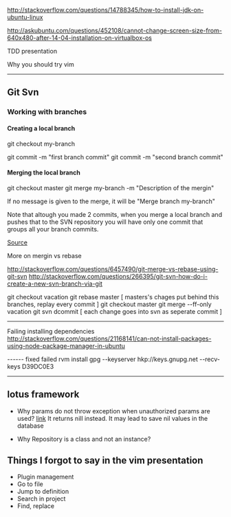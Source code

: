 http://stackoverflow.com/questions/14788345/how-to-install-jdk-on-ubuntu-linux

http://askubuntu.com/questions/452108/cannot-change-screen-size-from-640x480-after-14-04-installation-on-virtualbox-os

TDD presentation

Why you should try vim

-----------------------------------------------------------------
## Git Svn

### Working with branches

#### Creating a local branch

  git checkout my-branch

  git commit -m "first branch commit"
  git commit -m "second branch commit"

#### Merging the local branch

  git checkout master
  git merge my-branch -m "Description of the mergin"

If no message is given to the merge, it will be "Merge branch my-branch"

Note that altough you made 2 commits, when you merge a local branch and pushes that to the SVN repository you will have only one commit that groups all your branch commits.

[Source](http://git-scm.com/book/en/v1/Git-and-Other-Systems-Git-and-Subversion#Switching-Active-Branches)

More on mergin vs rebase

http://stackoverflow.com/questions/6457490/git-merge-vs-rebase-using-git-svn
http://stackoverflow.com/questions/266395/git-svn-how-do-i-create-a-new-svn-branch-via-git

git checkout vacation
git rebase master 
[ masters's chages put behind this branches, replay every commit ]
git checkout master
git merge --ff-only vacation
git svn dcommit 
[ each change goes into svn as seperate commit ]

-------------------------

Failing installing dependencies
http://stackoverflow.com/questions/21168141/can-not-install-packages-using-node-package-manager-in-ubuntu

------ fixed failed rvm install
gpg --keyserver hkp://keys.gnupg.net --recv-keys D39DC0E3

----------------------------------

## lotus framework

- Why params do not throw exception when unauthorized params are used? [link](http://lotusrb.org/guides/actions/parameters/#whitelisting)
  It returns nill instead. It may lead to save nil values in the database

- Why Repository is a class and not an instance?

## Things I forgot to say in the vim presentation

- Plugin management
- Go to file
- Jump to definition
- Search in project
- Find, replace
